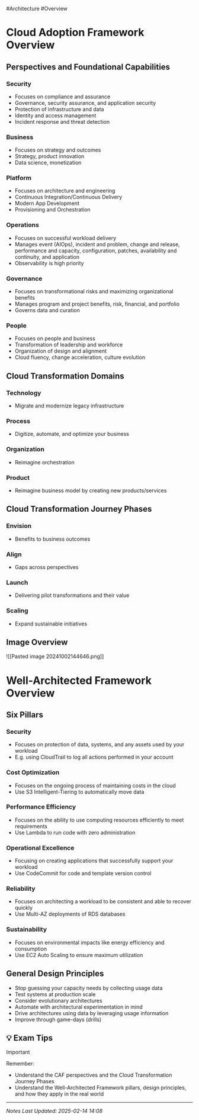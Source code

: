  #Architecture #Overview
# Cloud Adoption Framework Overview
## Perspectives and Foundational Capabilities
### Security
- Focuses on compliance and assurance
- Governance, security assurance, and application security
- Protection of infrastructure and data
- Identity and access management
- Incident response and threat detection
### Business
- Focuses on strategy and outcomes
- Strategy, product innovation
- Data science, monetization
### Platform
- Focuses on architecture and engineering
- Continuous Integration/Continuous Delivery
- Modern App Development
- Provisioning and Orchestration
### Operations
- Focuses on successful workload delivery
- Manages event (AIOps), incident and problem, change and release, performance and capacity, configuration, patches, availability and continuity, and application
-  Observability is high priority
### Governance
- Focuses on transformational risks and maximizing organizational benefits
- Manages program and project benefits, risk, financial, and portfolio
- Governs data and curation
### People 
- Focuses on people and business
- Transformation of leadership and workforce
- Organization of design and alignment
- Cloud fluency, change acceleration, culture evolution
## Cloud Transformation Domains
### Technology
- Migrate and modernize legacy infrastructure
### Process
- Digitize, automate, and optimize your business
### Organization
- Reimagine orchestration
### Product
- Reimagine business model by creating new products/services
## Cloud Transformation Journey Phases
### Envision
- Benefits to business outcomes
### Align
- Gaps across perspectives
### Launch
- Delivering pilot transformations and their value
### Scaling
- Expand sustainable initiatives
## Image Overview
![[Pasted image 20241002144646.png]]
# Well-Architected Framework Overview
## Six Pillars
### Security
- Focuses on protection of data, systems, and any assets used by your workload
- E.g. using CloudTrail to log all actions performed in your account
### Cost Optimization
- Focuses on the ongoing process of maintaining costs in the cloud
- Use S3 Intelligent-Tiering to automatically move data
### Performance Efficiency
- Focuses on the ability to use computing resources efficiently to meet requirements
- Use Lambda to run code with zero administration
### Operational Excellence
- Focusing on creating applications that successfully support your workload
- Use CodeCommit for code and template version control
### Reliability
- Focuses on architecting a workload to be consistent and able to recover quickly
- Use Multi-AZ deployments of RDS databases
### Sustainability
- Focuses on environmental impacts like energy efficiency and consumption
- Use EC2 Auto Scaling to ensure maximum utilization
## General Design Principles
- Stop guessing your capacity needs by collecting usage data
- Test systems at production scale
- Consider evolutionary architectures
- Automate with architectural experimentation in mind
- Drive architectures using data by leveraging usage information
- Improve through game-days (drills)
## 💡 Exam Tips
> [!important]
> Remember:
> - Understand the CAF perspectives and the Cloud Transformation Journey Phases
> - Understand the Well-Architected Framework pillars, design principles, and how they apply in the real world

---
*Notes Last Updated: 2025-02-14 14:08*